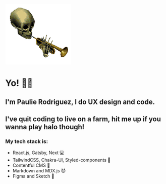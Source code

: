 <img src="https://raw.githubusercontent.com/paulie-rodriguez/paulie-rodriguez/master/gif.gif" alt="gif of skeleton playing trumpet">   


# Yo! 👋🏽    
## I'm Paulie Rodriguez, I do UX design and code.   
## I've quit coding to live on a farm, hit me up if you wanna play halo though!   
### My tech stack is:   
- React.js, Gatsby, Next 💻
- TailwindCSS, Chakra-UI, Styled-components 🎨
- Contentful CMS 📩
- Markdown and MDX.js 😈
- Figma and Sketch 📐

<!--
**paulie-rodriguez/paulie-rodriguez** is a ✨ _special_ ✨ repository because its `README.md` (this file) appears on your GitHub profile.

Here are some ideas to get you started:

- 🔭 I’m currently working on ...
- 🌱 I’m currently learning ...
- 👯 I’m looking to collaborate on ...
- 🤔 I’m looking for help with ...
- 💬 Ask me about ...
- 📫 How to reach me: ...
- 😄 Pronouns: ...
- ⚡ Fun fact: ...
-->
